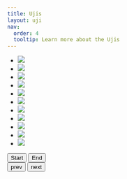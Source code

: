 ```yaml
---
title: Ujis
layout: uji
nav:
  order: 4
  tooltip: Learn more about the Ujis
---
```


<div class="glide">
  <div class="glide__track" data-glide-el="track">
    <ul class="glide__slides">
      <a href="1echan"><li class="glide__slide"><img src="images/1EthanChan.png"></li></a>
      <a href="2ndang"><li class="glide__slide"><img src="images/2NicholasDang.png"></li></a>
      <a href="3sdupiano"><li class="glide__slide"><img src="images/3SeanDupiano.png"></li></a>
      <a href="4khoang"><li class="glide__slide"><img src="images/4KentHoang.png"></li></a>
      <a href="5anguyen"><li class="glide__slide"><img src="images/5AlexNguyen.png"></li></a>
      <a href="7tnguyen"><li class="glide__slide"><img src="images/7TraceNguyen.png"></li></a>
      <a href="8wnguyen"><li class="glide__slide"><img src="images/8WesleyNguyen.png"></li></a>
      <a href="9tsison"><li class="glide__slide"><img src="images/9TagSison.png"></li></a>
      <a href="10jta"><li class="glide__slide"><img src="images/10JerryTa.png"></li></a>
      <a href="11ktruong"><li class="glide__slide"><img src="images/11KennyT.png"></li></a>
      <a href="12kvo"><li class="glide__slide"><img src="images/12KennyVo.png"></li></a>
    </ul>
  </div>
  <div data-glide-el="controls">
  <button data-glide-dir="<<">Start</button>
  <button data-glide-dir=">>">End</button>
</div>

  <div class="glide__arrows" data-glide-el="controls">
    <button class="glide__arrow glide__arrow--left" data-glide-dir="<">prev</button>
    <button class="glide__arrow glide__arrow--right" data-glide-dir=">">next</button>
  </div>
</div>

<script>
    const config = {
        type: 'carousel',
        perView: 3
    }
  new Glide('.glide', config).mount()
</script>